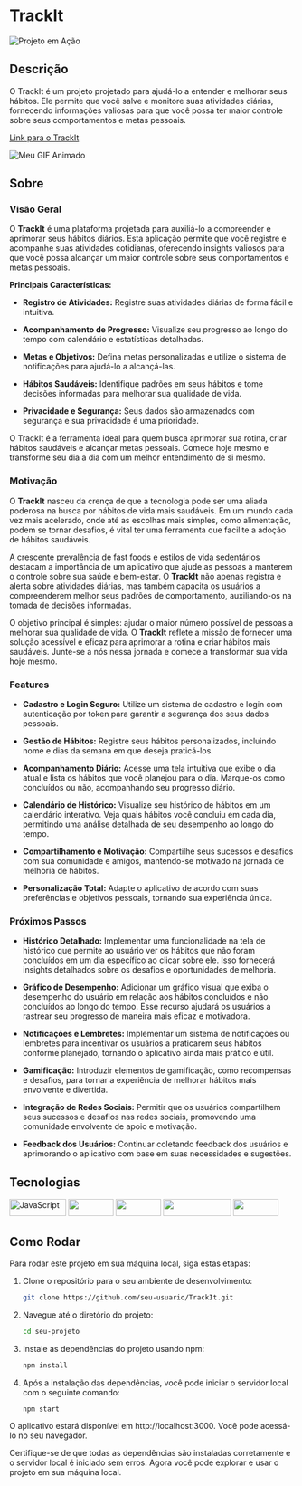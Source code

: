 # TrackIt

![Projeto em Ação](link-para-imagem-ou-gif.gif)

## Descrição
O TrackIt é um projeto projetado para ajudá-lo a entender e melhorar seus hábitos. Ele permite que você salve e monitore suas atividades diárias, fornecendo informações valiosas para que você possa ter maior controle sobre seus comportamentos e metas pessoais.

[Link para o TrackIt](https://track-it-five-theta.vercel.app/)

![Meu GIF Animado](https://drive.google.com/uc?export=view&id=1vM_KqdBxOJeso88_NkFHjWQ_GO19khOE)

## Sobre

### Visão Geral

O **TrackIt** é uma plataforma projetada para auxiliá-lo a compreender e aprimorar seus hábitos diários. Esta aplicação permite que você registre e acompanhe suas atividades cotidianas, oferecendo insights valiosos para que você possa alcançar um maior controle sobre seus comportamentos e metas pessoais.

**Principais Características:**

- **Registro de Atividades:** Registre suas atividades diárias de forma fácil e intuitiva.

- **Acompanhamento de Progresso:** Visualize seu progresso ao longo do tempo com calendário e estatísticas detalhadas.

- **Metas e Objetivos:** Defina metas personalizadas e utilize o sistema de notificações para ajudá-lo a alcançá-las.

- **Hábitos Saudáveis:** Identifique padrões em seus hábitos e tome decisões informadas para melhorar sua qualidade de vida.

- **Privacidade e Segurança:** Seus dados são armazenados com segurança e sua privacidade é uma prioridade.

O TrackIt é a ferramenta ideal para quem busca aprimorar sua rotina, criar hábitos saudáveis e alcançar metas pessoais. Comece hoje mesmo e transforme seu dia a dia com um melhor entendimento de si mesmo.

### Motivação

O **TrackIt** nasceu da crença de que a tecnologia pode ser uma aliada poderosa na busca por hábitos de vida mais saudáveis. Em um mundo cada vez mais acelerado, onde até as escolhas mais simples, como alimentação, podem se tornar desafios, é vital ter uma ferramenta que facilite a adoção de hábitos saudáveis.

A crescente prevalência de fast foods e estilos de vida sedentários destacam a importância de um aplicativo que ajude as pessoas a manterem o controle sobre sua saúde e bem-estar. O **TrackIt** não apenas registra e alerta sobre atividades diárias, mas também capacita os usuários a compreenderem melhor seus padrões de comportamento, auxiliando-os na tomada de decisões informadas.

O objetivo principal é simples: ajudar o maior número possível de pessoas a melhorar sua qualidade de vida. O **TrackIt** reflete a missão de fornecer uma solução acessível e eficaz para aprimorar a rotina e criar hábitos mais saudáveis. Junte-se a nós nessa jornada e comece a transformar sua vida hoje mesmo.

### Features

- **Cadastro e Login Seguro:** Utilize um sistema de cadastro e login com autenticação por token para garantir a segurança dos seus dados pessoais.

- **Gestão de Hábitos:** Registre seus hábitos personalizados, incluindo nome e dias da semana em que deseja praticá-los.

- **Acompanhamento Diário:** Acesse uma tela intuitiva que exibe o dia atual e lista os hábitos que você planejou para o dia. Marque-os como concluídos ou não, acompanhando seu progresso diário.

- **Calendário de Histórico:** Visualize seu histórico de hábitos em um calendário interativo. Veja quais hábitos você concluiu em cada dia, permitindo uma análise detalhada de seu desempenho ao longo do tempo.

- **Compartilhamento e Motivação:** Compartilhe seus sucessos e desafios com sua comunidade e amigos, mantendo-se motivado na jornada de melhoria de hábitos.

- **Personalização Total:** Adapte o aplicativo de acordo com suas preferências e objetivos pessoais, tornando sua experiência única.

### Próximos Passos

- **Histórico Detalhado:** Implementar uma funcionalidade na tela de histórico que permite ao usuário ver os hábitos que não foram concluídos em um dia específico ao clicar sobre ele. Isso fornecerá insights detalhados sobre os desafios e oportunidades de melhoria.

- **Gráfico de Desempenho:** Adicionar um gráfico visual que exiba o desempenho do usuário em relação aos hábitos concluídos e não concluídos ao longo do tempo. Esse recurso ajudará os usuários a rastrear seu progresso de maneira mais eficaz e motivadora.

- **Notificações e Lembretes:** Implementar um sistema de notificações ou lembretes para incentivar os usuários a praticarem seus hábitos conforme planejado, tornando o aplicativo ainda mais prático e útil.

- **Gamificação:** Introduzir elementos de gamificação, como recompensas e desafios, para tornar a experiência de melhorar hábitos mais envolvente e divertida.

- **Integração de Redes Sociais:** Permitir que os usuários compartilhem seus sucessos e desafios nas redes sociais, promovendo uma comunidade envolvente de apoio e motivação.

- **Feedback dos Usuários:** Continuar coletando feedback dos usuários e aprimorando o aplicativo com base em suas necessidades e sugestões.

## Tecnologias
<p>
<img src="https://img.shields.io/badge/-Javascript-F7DF1E?logo=javascript&logoColor=white"  alt="JavaScript" width="100" height="30">
<img src="https://img.shields.io/badge/-React-61DAFB?logo=react&logoColor=white" width="80" height="30">
<img src="https://img.shields.io/badge/-Axios-5A29E4?logo=axios&logoColor=white" width="80" height="30">
<img src="https://img.shields.io/badge/-StyledComponent-DB7093?logo=styledcomponents&logoColor=white" width="120" height="30">
<img src="https://img.shields.io/badge/-.ENV-000000?logo=dotenv&logoColor=white" width="80" height="30">
</p>

## Como Rodar

Para rodar este projeto em sua máquina local, siga estas etapas:

1. Clone o repositório para o seu ambiente de desenvolvimento:

   ```bash
   git clone https://github.com/seu-usuario/TrackIt.git

2. Navegue até o diretório do projeto:

    ```bash
   cd seu-projeto
   ```
3. Instale as dependências do projeto usando npm:

    ```bash
   npm install
   ```
4. Após a instalação das dependências, você pode iniciar o servidor local com o seguinte comando:

    ```bash
   npm start
   ```
O aplicativo estará disponível em http://localhost:3000. Você pode acessá-lo no seu navegador.

Certifique-se de que todas as dependências são instaladas corretamente e o servidor local é iniciado sem erros. Agora você pode explorar e usar o projeto em sua máquina local.
